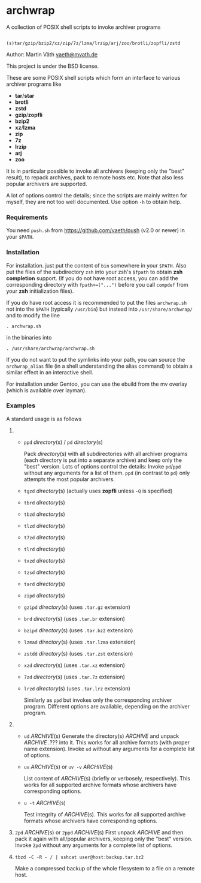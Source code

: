# archwrap

A collection of POSIX shell scripts to invoke archiver programs

           (s)tar/gzip/bzip2/xz/zip/7z/lzma/lrzip/arj/zoo/brotli/zopfli/zstd

Author: Martin Väth <vaeth@mvath.de>

This project is under the BSD license.

These are some POSIX shell scripts which form an interface to
various archiver programs like
- __tar__/__star__
- __brotli__
- __zstd__
- __gzip__/__zopfli__
- __bzip2__
- __xz__/__lzma__
- __zip__
- __7z__
- __lrzip__
- __arj__
- __zoo__

It is in particular possible to invoke all archivers (keeping only the "best"
result), to repack archives, pack to remote hosts etc.
Note that also less popular archivers are supported.

A lot of options control the details; since the scripts are mainly written
for myself, they are not too well documented.
Use option `-h` to obtain help.

### Requirements

You need `push.sh` from https://github.com/vaeth/push (v2.0 or newer)
in your `$PATH`.

### Installation

For installation. just put the content of `bin` somewhere in your `$PATH`.
Also put the files of the subdirectory `zsh` into your zsh's `$fpath` to obtain
__zsh completion__ support. (If you do not have root access, you can add the
corresponding directory with `fpath+=("...")` before you
call `compdef` from your __zsh__ initialization files).

If you do have root access it is recommended to put the files `archwrap.sh`
not into the `$PATH` (typically `/usr/bin`) but instead into
`/usr/share/archwrap/` and to modify the line

`. archwrap.sh`

in the binaries into

`. /usr/share/archwrap/archwrap.sh`

If you do not want to put the symlinks into your path, you can
source the `archwrap_alias` file (in a shell understanding the alias command)
to obtain a similar effect in an interactive shell.

For installation under Gentoo, you can use the ebuild from the mv overlay
(which is available over layman).

### Examples

A standard usage is as follows

1.
   * `ppd` _directory_(s) / `pd` _directory_(s)

      Pack _directory_(s) with all subdirectories with all archiver programs
      (each directory is put into a separate archive) and keep
      only the "best" version. Lots of options control the details:
      Invoke `pd`/`ppd` without any arguments for a list of them.
      `ppd` (in contrast to `pd`) only attempts the most popular archivers.

   * `tgzd`  _directory_(s) (actually uses __zopfli__ unless `-Q` is specified)
   * `tbrd`  _directory_(s)
   * `tbzd`  _directory_(s)
   * `tlzd`  _directory_(s)
   * `t7zd`  _directory_(s)
   * `tlrd`  _directory_(s)
   * `txzd`  _directory_(s)
   * `tzsd`  _directory_(s)
   * `tard`  _directory_(s)
   * `zipd`  _directory_(s)
   * `gzipd` _directory_(s) (uses `.tar.gz`   extension)
   * `brd`   _directory_(s) (uses `.tar.br`   extension)
   * `bzipd` _directory_(s) (uses `.tar.bz2`  extension)
   * `lzmad` _directory_(s) (uses `.tar.lzma` extension)
   * `zstdd` _directory_(s) (uses `.tar.zst`  extension)
   * `xzd`   _directory_(s) (uses `.tar.xz`   extension)
   * `7zd`   _directory_(s) (uses `.tar.7z`   extension)
   * `lrzd`  _directory_(s) (uses `.tar.lrz`  extension)

     Similarly as `ppd` but invokes only the corresponding archiver program.
     Different options are available, depending on the archiver program.

2. * `ud` _ARCHIVE_(s)
      Generate the directory(s) _ARCHIVE_ and unpack _ARCHIVE_`.`???
      into it.
      This works for all archive formats (with proper name extension).
      Invoke `ud` without any arguments for a complete list of options.

   * `uv` _ARCHIVE_(s) or `uv -v` _ARCHIVE_(s)

      List content of _ARCHIVE_(s) (briefly or verbosely, respectively).
      This works for all supported archive formats whose archivers have
      corresponding options.

   *  `u -t` _ARCHIVE_(s)

      Test integrity of _ARCHIVE_(s).
      This works for all supported archive formats whose archivers have
      corresponding options.

3. `2pd` _ARCHIVE_(s) or `2ppd` _ARCHIVE_(s)
   First unpack _ARCHIVE_ and then pack it again with all/popular archivers,
   keeping only the "best" version.
   Invoke `2pd` without any arguments for a complete list of options.

4. `tbzd -C -R - / | sshcat user@host:backup.tar.bz2`

   Make a compressed backup of the whole filesystem to a file on a remote host.

